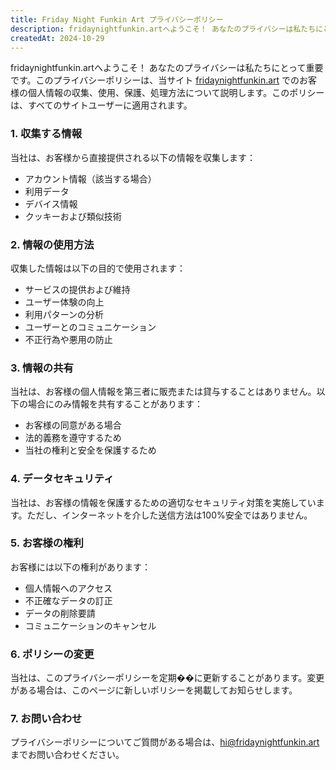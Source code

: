 ```yaml
---
title: Friday Night Funkin Art プライバシーポリシー
description: fridaynightfunkin.artへようこそ！ あなたのプライバシーは私たちにとって重要です。このプライバシーポリシーは、当サイトでのお客様の個人情報の収集、使用、保護、処理方法について説明します。このポリシーは、すべてのサイトユーザーに適用されます。
createdAt: 2024-10-29
---
```


fridaynightfunkin.artへようこそ！ あなたのプライバシーは私たちにとって重要です。このプライバシーポリシーは、当サイト [fridaynightfunkin.art](https://fridaynightfunkin.art/) でのお客様の個人情報の収集、使用、保護、処理方法について説明します。このポリシーは、すべてのサイトユーザーに適用されます。

### 1. 収集する情報

当社は、お客様から直接提供される以下の情報を収集します：
- アカウント情報（該当する場合）
- 利用データ
- デバイス情報
- クッキーおよび類似技術

### 2. 情報の使用方法

収集した情報は以下の目的で使用されます：
- サービスの提供および維持
- ユーザー体験の向上
- 利用パターンの分析
- ユーザーとのコミュニケーション
- 不正行為や悪用の防止

### 3. 情報の共有

当社は、お客様の個人情報を第三者に販売または貸与することはありません。以下の場合にのみ情報を共有することがあります：
- お客様の同意がある場合
- 法的義務を遵守するため
- 当社の権利と安全を保護するため

### 4. データセキュリティ

当社は、お客様の情報を保護するための適切なセキュリティ対策を実施しています。ただし、インターネットを介した送信方法は100%安全ではありません。

### 5. お客様の権利

お客様には以下の権利があります：
- 個人情報へのアクセス
- 不正確なデータの訂正
- データの削除要請
- コミュニケーションのキャンセル

### 6. ポリシーの変更

当社は、このプライバシーポリシーを定期��に更新することがあります。変更がある場合は、このページに新しいポリシーを掲載してお知らせします。

### 7. お問い合わせ

プライバシーポリシーについてご質問がある場合は、[hi@fridaynightfunkin.art](mailto:hi@fridaynightfunkin.art)までお問い合わせください。 